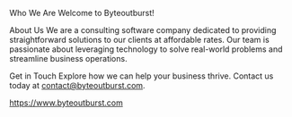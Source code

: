 Who We Are
Welcome to Byteoutburst!

About Us
We are a consulting software company dedicated to providing straightforward solutions to our clients at affordable rates. Our team is passionate about leveraging technology to solve real-world problems and streamline business operations.

Get in Touch
Explore how we can help your business thrive. Contact us today at contact@byteoutburst.com.

https://www.byteoutburst.com
